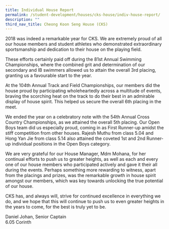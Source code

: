 ```yaml
---
title: Individual House Report
permalink: /student-development/houses/cks-house/indiv-house-report/
description: ""
third_nav_title: Cheong Koon Seng House (CKS)
---
```

2018 was indeed a remarkable year for CKS. We are extremely proud of all our house members and student athletes who demonstrated extraordinary sportsmanship and dedication to their house on the playing field.

These efforts certainly paid off during the 81st Annual Swimming Championships, where the combined grit and determination of our secondary and IB swimmers allowed us to attain the overall 3rd placing, granting us a favourable start to the year.

At the 104th Annual Track and Field Championships, our members did the house proud by participating wholeheartedly across a multitude of events, braving the scorching heat on the track to do their best in an admirable display of house spirit. This helped us secure the overall 6th placing in the meet.

We ended the year on a celebratory note with the 54th Annual Cross Country Championships, as we attained the overall 5th placing. Our Open Boys team did us especially proud, coming in as First Runner-up amidst the stiff competition from other houses. Rajesh Muthu from class 5.04 and Hong Yan Jie from class 5.14 also attained the coveted 1st and 2nd Runner-up individual positions in the Open Boys category.

We are very grateful for our House Manager, Mdm Mohana, for her continual efforts to push us to greater heights, as well as each and every one of our house members who participated actively and gave it their all during the events. Perhaps something more rewarding to witness, apart from the placings and prizes, was the remarkable growth in house spirit amongst our members, which was key towards unlocking the true potential of our house.

CKS has, and always will, strive for continued excellence in everything we do, and we hope that this will continue to push us to even greater heights in the years to come, for the best is truly yet to be.

Daniel Johan, Senior Captain <br>
6.05 Corinth